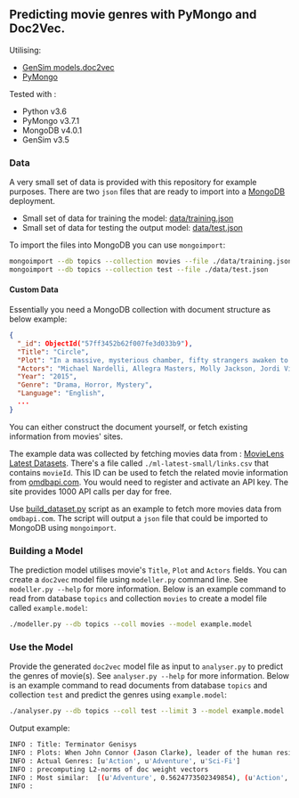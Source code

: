 ## Predicting movie genres with PyMongo and Doc2Vec. 

Utilising:

* [GenSim models.doc2vec](https://radimrehurek.com/gensim/models/doc2vec.html)
* [PyMongo](https://api.mongodb.com/python/current/)

Tested with : 

* Python v3.6
* PyMongo v3.7.1
* MongoDB v4.0.1
* GenSim v3.5

### Data

A very small set of data is provided with this repository for example purposes. There are two `json` files that are ready to import into a [MongoDB]([MongoDB](https://www.mongodb.com)) deployment. 

* Small set of data for training the model: [data/training.json](./data/training.json) 
* Small set of data for testing the output model: [data/test.json](./data/test.json)

To import the files into MongoDB you can use `mongoimport`: 

```sh
mongoimport --db topics --collection movies --file ./data/training.json
mongoimport --db topics --collection test --file ./data/test.json 
```

#### Custom Data

Essentially you need a MongoDB collection with document structure as below example: 

```json
{
  "_id": ObjectId("57ff3452b62f007fe3d033b9"),
  "Title": "Circle",
  "Plot": "In a massive, mysterious chamber, fifty strangers awaken to find themselves ...",
  "Actors": "Michael Nardelli, Allegra Masters, Molly Jackson, Jordi Vilasuso",
  "Year": "2015",
  "Genre": "Drama, Horror, Mystery",  
  "Language": "English",
  ...
}
```

You can either construct the document yourself, or fetch existing information from movies' sites. 

The example data was collected by fetching movies data from : [MovieLens Latest Datasets](http://grouplens.org/datasets/movielens/latest/). There's a file called `./ml-latest-small/links.csv` that contains `movieId`. This ID can be used to fetch the related movie information from [omdbapi.com](www.omdbapi.com). You would need to register and activate an API key. The site provides 1000 API calls per day for free. 

Use [build_dataset.py](./utils/build_dataset.py) script as an example to fetch more movies data from `omdbapi.com`. The script will output a `json` file that could be imported to MongoDB using `mongoimport`.

### Building a Model 

The prediction model utilises movie's `Title`, `Plot` and `Actors` fields. 
You can create a `doc2vec` model file using `modeller.py` command line. See `modeller.py --help` for more information. Below is an example command to read from database `topics` and collection `movies` to create a model file called `example.model`: 

```sh
./modeller.py --db topics --coll movies --model example.model
```

### Use the Model

Provide the generated `doc2vec` model file as input to `analyser.py` to predict the genres of movie(s). See `analyser.py --help` for more information. Below is an example command to read documents from database `topics` and collection `test` and predict the genres using `example.model`: 

```sh
./analyser.py --db topics --coll test --limit 3 --model example.model
```

Output example: 

```sh
INFO : Title: Terminator Genisys
INFO : Plots: When John Connor (Jason Clarke), leader of the human resistance, sends Sgt. Kyle Reese (Jai Courtney) back to 1984 to protect Sarah Connor (Emilia Clarke) and safeguard the future, an unexpected turn of events creates a fractured timeline. Now, Sgt. Reese finds himself in a new and unfamiliar version of the past, where he is faced with unlikely allies, including the Guardian (Arnold Schwarzenegger), dangerous new enemies, and an unexpected new mission: To reset the future...
INFO : Actual Genres: [u'Action', u'Adventure', u'Sci-Fi']
INFO : precomputing L2-norms of doc weight vectors
INFO : Most similar:  [(u'Adventure', 0.5624773502349854), (u'Action', 0.5235205292701721), (u'Animation', 0.5159382820129395)]
INFO :   
```

